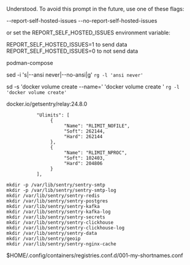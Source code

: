 Understood. To avoid this prompt in the future, use one of these flags:

  --report-self-hosted-issues
  --no-report-self-hosted-issues

or set the REPORT_SELF_HOSTED_ISSUES environment variable:

  REPORT_SELF_HOSTED_ISSUES=1 to send data
  REPORT_SELF_HOSTED_ISSUES=0 to not send data


podman-compose

sed -i 's|--ansi never|--no-ansi|g' `rg -l 'ansi never'`

sd -s 'docker volume create --name=' 'docker volume create ' `rg -l 'docker volume create'`


docker.io/getsentry/relay:24.8.0


               "Ulimits": [
                    {
                         "Name": "RLIMIT_NOFILE",
                         "Soft": 262144,
                         "Hard": 262144
                    },
                    {
                         "Name": "RLIMIT_NPROC",
                         "Soft": 102403,
                         "Hard": 204806
                    }
               ],


```
mkdir -p /var/lib/sentry/sentry-smtp 
mkdir -p /var/lib/sentry/sentry-smtp-log
mkdir /var/lib/sentry/sentry-redis
mkdir /var/lib/sentry/sentry-postgres
mkdir /var/lib/sentry/sentry-kafka
mkdir /var/lib/sentry/sentry-kafka-log
mkdir /var/lib/sentry/sentry-secrets
mkdir /var/lib/sentry/sentry-clickhouse
mkdir /var/lib/sentry/sentry-clickhouse-log
mkdir /var/lib/sentry/sentry-data
mkdir /var/lib/sentry/geoip
mkdir /var/lib/sentry/sentry-nginx-cache
```


$HOME/.config/containers/registries.conf.d/001-my-shortnames.conf